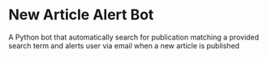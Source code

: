 # New Article Alert Bot
A Python bot that automatically search for publication matching a provided search term and alerts user via email when a new article is published
